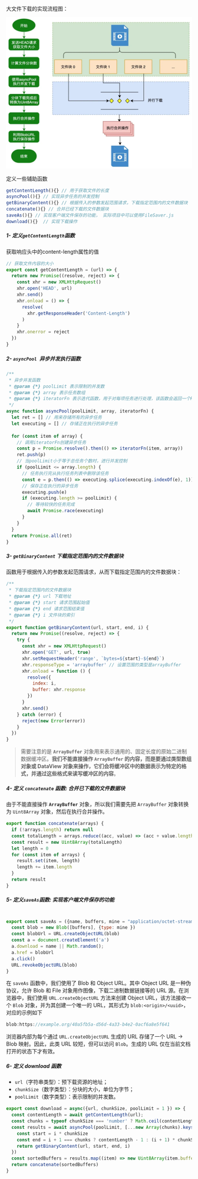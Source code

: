 大文件下载的实现流程图：

<img src=".\img\大文件下载.webp" style="zoom:50%;" />

定义一些辅助函数

```javascript
getContentLength(){} // 用于获取文件的长度 
asyncPool(){} // 实现异步任务的并发控制
getBinaryContent(){} // 根据传入的参数发起范围请求，下载指定范围内的文件数据块
concatenate(){} // 合并已经下载的文件数据块
saveAs(){} // 实现客户端文件保存的功能， 实际项目中可以使用FileSaver.js
download(){}  // 实现下载操作
```

##### 1- 定义```getContentLength```函数

获取响应头中的content-length属性的值

```javascript
// 获取文件内容的大小
export const getContentLength = (url) => {
  return new Promise((resolve, reject) => {
    const xhr = new XMLHttpRequest()
    xhr.open('HEAD', url)
    xhr.send()
    xhr.onload = () => {
      resolve(
        xhr.getResponseHeader('Content-Length')
      )
    }
    xhr.onerror = reject
  })
}
```

##### 2- ```asyncPool ```异步并发执行函数

```javascript
/**
 * 异步并发函数
 * @param {*} poolLimit 表示限制的并发数
 * @param {*} array 表示任务数组
 * @param {*} iteratorFn 表示迭代函数，用于对每项任务进行处理，该函数会返回一个Promise对象或异步函数
 */
async function asyncPool(poolLimit, array, iteratorFn) {
  let ret = [] // 用来存储所有的异步任务
  let executing = [] // 存储正在执行的异步任务

  for (const item of array) {
    // 调用iteratorFn创建异步任务
    const p = Promise.resolve().then(() => iteratorFn(item, array))
    ret.push(p)
    // 当poolLimit小于等于总任务个数时，进行并发控制
    if (poolLimit <= array.length) {
      // 任务执行完从执行任务列表中删除该任务
      const e = p.then(() => executing.splice(executing.indexOf(e), 1))
      // 保存正在执行的异步任务
      executing.push(e)
      if (executing.length >= poolLimit) {
        // 等待较快的任务完成
        await Promise.race(executing)
      }
    }
  }
  return Promise.all(ret)
}
```

##### 3- ```getBinaryContent``` 下载指定范围内的文件数据块

函数用于根据传入的参数发起范围请求，从而下载指定范围内的文件数据块：

```javascript
/**
 * 下载指定范围内的文件数据块
 * @param {*} url 下载地址
 * @param {*} start 请求范围起始值
 * @param {*} end 请求范围结束值
 * @param {*} i 文件块的索引
 */
export function getBinaryContent(url, start, end, i) {
  return new Promise((resolve, reject) => {
    try {
      const xhr = new XMLHttpRequest()
      xhr.open('GET', url, true)
      xhr.setRequestHeader('range', `bytes=${start}-${end}`)
      xhr.responseType = 'arraybuffer' // 设置范围的类型是arrayBuffer
      xhr.onload = function () {
        resolve({
          index: i,
          buffer: xhr.response
        })
      }
      xhr.send()
    } catch (error) {
      reject(new Error(error))
    }
  })
}
```

> 需要注意的是 **`ArrayBuffer`** 对象用来表示通用的、固定长度的原始二进制数据缓冲区。**我们不能直接操作 `ArrayBuffer` 的内容，而是要通过类型数组对象或 DataView 对象来操作，它们会将缓冲区中的数据表示为特定的格式，并通过这些格式来读写缓冲区的内容**。

##### 4- 定义 ```concatenate``` 函数: 合并已下载的文件数据块

由于不能直接操作 **`ArrayBuffer`** 对象，所以我们需要先把 `ArrayBuffer` 对象转换为 `Uint8Array` 对象，然后在执行合并操作。

```javascript
export function concatenate(arrays) {
  if (!arrays.length) return null
  const totalLength = arrays.reduce((acc, value) => (acc + value.length), 0)
  const result = new Uint8Array(totalLength)
  let length = 0
  for (const item of arrays) {
    result.set(item, length)
    length += item.length
  }
  return result
}
```

##### 5- 定义```saveAs```函数: 实现客户端文件保存的功能

```javascript

export const saveAs = ({name, buffers, mine = "application/octet-stream" }) => {
  const blob = new Blob([buffers], {type: mine })
  const blobUrl = URL.createObjectURL(blob)
  const a = document.createElement('a')
  a.download = name || Math.random();
  a.href = blobUrl
  a.click()
  URL.revokeObjectURL(blob)
}
```

在 `saveAs` 函数中，我们使用了 Blob 和 Object URL。其中 Object URL 是一种伪协议，允许 Blob 和 File 对象用作图像，下载二进制数据链接等的 URL 源。在浏览器中，我们使用 `URL.createObjectURL` 方法来创建 Object URL，该方法接收一个 `Blob` 对象，并为其创建一个唯一的 URL，其形式为 `blob:<origin>/<uuid>`，对应的示例如下

```javascript
blob:https://example.org/40a5fb5a-d56d-4a33-b4e2-0acf6a8e5f641
```

浏览器内部为每个通过 `URL.createObjectURL` 生成的 URL 存储了一个 URL → Blob 映射。因此，此类 URL 较短，但可以访问 `Blob`。生成的 URL 仅在当前文档打开的状态下才有效。

##### 6-  定义 download 函数

- `url`（字符串类型）：预下载资源的地址；
- `chunkSize`（数字类型）：分块的大小，单位为字节；
- `poolLimit`（数字类型）：表示限制的并发数。

```javascript
export const download = async({url, chunkSize, poolLimit = 1 }) => {
  const contentLength = await getContentLength(url);
  const chunks = typeof chunkSize === 'number' ? Math.ceil(contentLength / chunkSize) : 1
  const results = await asyncPool(poolLimit, [...new Array(chunks).keys()], (i) => {
    const start = i * chunkSize
    const end = i + 1 === chunks ? contentLength - 1 : (i + 1) * chunkSize - 1
    return getBinaryContent(url, start, end, i)
  })
  const sortedBuffers = results.map((item) => new Uint8Array(item.buffer))
  return concatenate(sortedBuffers)
}

```

